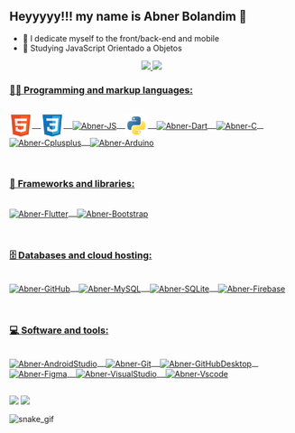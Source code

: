 ## Heyyyyy!!! my name is Abner Bolandim 👋


- 🔭 I dedicate myself to the front/back-end and mobile
- 🌱 Studying JavaScript Orientado a Objetos

<div align="center">
  <a href="https://github.com/abnerbolandim">
  <img height="180em" src="https://github-readme-stats.vercel.app/api?username=abnerbolandim&show_icons=true&theme=dracula&include_all_commits=true&count_private=true"/>
  <img height="180em" src="https://github-readme-stats.vercel.app/api/top-langs/?username=abnerbolandim&layout=compact&langs_count=7&theme=dracula"/>
</div>

  ### 👨‍💻 **Programming and markup languages:**
  
<p style="display: inline_block"><br>
  <img align="center" alt="Abner-HTML" height="40" width="40" src="https://raw.githubusercontent.com/devicons/devicon/master/icons/html5/html5-original.svg">&nbsp;&nbsp;&nbsp;
  <img align="center" alt="Abner-CSS" height="40" width="40" src="https://raw.githubusercontent.com/devicons/devicon/master/icons/css3/css3-original.svg">&nbsp;&nbsp;&nbsp;
  <img align="center" alt="Abner-JS" height="40" width="40" src="https://cdn.jsdelivr.net/gh/devicons/devicon/icons/javascript/javascript-original.svg">&nbsp;&nbsp;&nbsp;
  <img align="center" alt="Abner-Python" height="40" width="40" src="https://raw.githubusercontent.com/devicons/devicon/master/icons/python/python-original.svg">&nbsp;&nbsp;&nbsp;
  <img align="center" alt="Abner-Dart" height="40" width="40" src="https://cdn.jsdelivr.net/gh/devicons/devicon/icons/dart/dart-original.svg">&nbsp;&nbsp;&nbsp;
  <img align="center" alt="Abner-C" height="45" width="45" src="https://cdn.jsdelivr.net/gh/devicons/devicon/icons/c/c-original.svg">&nbsp;&nbsp;&nbsp;
  <img align="center" alt="Abner-Cplusplus" height="45" width="45" src="https://cdn.jsdelivr.net/gh/devicons/devicon/icons/cplusplus/cplusplus-original.svg">&nbsp;&nbsp;&nbsp;
  <img align="center" alt="Abner-Arduino" height="50" width="50" src="https://cdn.jsdelivr.net/gh/devicons/devicon/icons/arduino/arduino-original.svg">
</p>

<br>
  
 ### 🧰 **Frameworks and libraries:**
  
  <p style="display: inline_block"><br>
    <img align="center" alt="Abner-Flutter" height="40" width="40" src="https://cdn.jsdelivr.net/gh/devicons/devicon/icons/flutter/flutter-original.svg">&nbsp;&nbsp;&nbsp;
    <img align="center" alt="Abner-Bootstrap" height="70" width="45" src="https://cdn.jsdelivr.net/gh/devicons/devicon/icons/bootstrap/bootstrap-original.svg">
  </p>
  
  <br>
  
 ### 🗄️ **Databases and cloud hosting:**
  
  <p style="display: inline_block"><br>
    <img align="center" alt="Abner-GitHub" height="40" width="40" src="https://cdn.jsdelivr.net/gh/devicons/devicon/icons/github/github-original.svg">&nbsp;&nbsp;&nbsp;
    <img align="center" alt="Abner-MySQL" height="40" width="40" src="https://cdn.jsdelivr.net/gh/devicons/devicon/icons/mysql/mysql-original.svg">&nbsp;&nbsp;&nbsp;
    <img align="center" alt="Abner-SQLite" height="40" width="40" src="https://cdn.jsdelivr.net/gh/devicons/devicon/icons/sqlite/sqlite-original.svg">&nbsp;&nbsp;&nbsp;
    <img align="center" alt="Abner-Firebase" height="40" width="40" src="https://cdn.jsdelivr.net/gh/devicons/devicon/icons/firebase/firebase-plain.svg">
  </p>
  
  <br>
  
  ### 💻 **Software and tools:**

  <p style="display: inline_block"><br>
    <img align="center" alt="Abner-AndroidStudio" height="40" width="40" src="https://cdn.jsdelivr.net/gh/devicons/devicon/icons/androidstudio/androidstudio-original.svg">&nbsp;&nbsp;&nbsp;
    <img align="center" alt="Abner-Git" height="40" width="40" src="https://cdn.jsdelivr.net/gh/devicons/devicon/icons/git/git-original.svg">&nbsp;&nbsp;&nbsp;
    <img align="center" alt="Abner-GitHubDesktop" height="40" width="40" src="https://cdn.jsdelivr.net/gh/devicons/devicon/icons/github/github-original-wordmark.svg">&nbsp;&nbsp;&nbsp;
    <img align="center" alt="Abner-Figma" height="40" width="40" src="https://cdn.jsdelivr.net/gh/devicons/devicon/icons/figma/figma-original.svg">&nbsp;&nbsp;&nbsp;
    <img align="center" alt="Abner-VisualStudio" height="40" width="40" src="https://cdn.jsdelivr.net/gh/devicons/devicon/icons/visualstudio/visualstudio-plain.svg">&nbsp;&nbsp;&nbsp;
    <img align="center" alt="Abner-Vscode" height="40" width="40" src="https://cdn.jsdelivr.net/gh/devicons/devicon/icons/vscode/vscode-original.svg">
    
  </p>
  
  ##
  
<div>  
  <a href = "mailto:contato.abnerbolandim@gmail.com"><img src="https://img.shields.io/badge/-Gmail-%23333?style=for-the-badge&logo=gmail&logoColor=white" target="_blank"></a>
  <a href="https://www.linkedin.com/in/abner-bolandim-550bb224a/" target="_blank"><img src="https://img.shields.io/badge/-LinkedIn-%230077B5?style=for-the-badge&logo=linkedin&logoColor=white" target="_blank"></a> 
 
  ![snake_gif](https://github.com/abnerbolandim/abnerbolandim/blob/output/github-contribution-grid-snake.svg)
 
</div>
